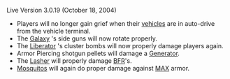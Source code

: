 Live Version 3.0.19 (October 18, 2004)

- Players will no longer gain grief when their
  [vehicles](../vehicles/Vehicle.md) are in auto-drive from the vehicle
  terminal.
- The [Galaxy](../vehicles/Galaxy.md) 's side guns will now rotate properly.
- The [Liberator](../vehicles/Liberator.md) 's cluster bombs will now properly
  damage players again.
- Armor Piercing shotgun pellets will damage a
  [Generator](../items/Generator.md).
- The [Lasher](../weapons/Lasher.md) will properly damage
  [BFR](../vehicles/BattleFrame_Robotics.md)'s.
- [Mosquitos](../vehicles/Mosquito.md) will again do proper damage against
  [MAX](../armor/Mechanized_Assault_Exo-Suit.md) armor.
